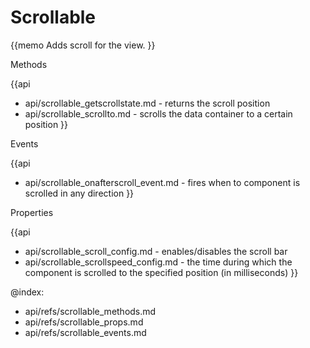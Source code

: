 Scrollable 
=============

{{memo Adds scroll for the view. }}





<div class='h2'>Methods</div>

{{api
- api/scrollable_getscrollstate.md - returns the scroll position
- api/scrollable_scrollto.md - scrolls the data container to a certain position
}}


<div class='h2'>Events</div>


{{api
- api/scrollable_onafterscroll_event.md - fires when to component is scrolled in any direction
}}


<div class='h2'>Properties</div>

{{api
- api/scrollable_scroll_config.md - enables/disables the scroll bar
- api/scrollable_scrollspeed_config.md - the time during which the component is scrolled to the specified position (in milliseconds)
}}





@index:
- api/refs/scrollable_methods.md
- api/refs/scrollable_props.md
- api/refs/scrollable_events.md

